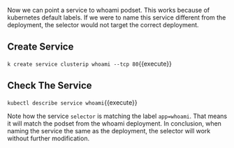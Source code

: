 Now we can point a service to whoami podset. This works because of kubernetes default labels. If we were to name this service different from the deployment, the selector would not target the correct deployment.

## Create Service

`k create service clusterip whoami --tcp 80`{{execute}}

## Check The Service

`kubectl describe service whoami`{{execute}}

Note how the service `selector` is matching the label `app=whoami`. That means it will match the podset from the whoami deployment. In conclusion, when naming the service the same as the deployment, the selector will work without further modification.
